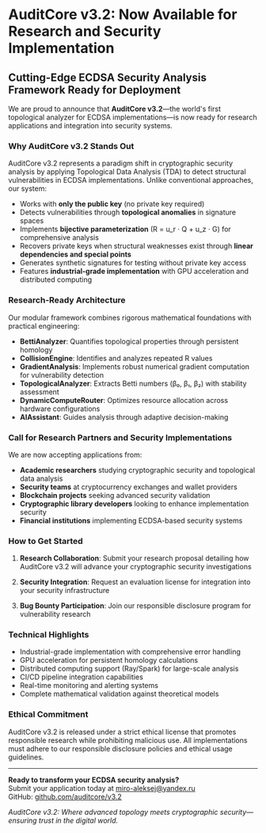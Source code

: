 # AuditCore v3.2: Now Available for Research and Security Implementation

## Cutting-Edge ECDSA Security Analysis Framework Ready for Deployment

We are proud to announce that **AuditCore v3.2**—the world's first topological analyzer for ECDSA implementations—is now ready for research applications and integration into security systems.

### Why AuditCore v3.2 Stands Out

AuditCore v3.2 represents a paradigm shift in cryptographic security analysis by applying Topological Data Analysis (TDA) to detect structural vulnerabilities in ECDSA implementations. Unlike conventional approaches, our system:

- Works with **only the public key** (no private key required)
- Detects vulnerabilities through **topological anomalies** in signature spaces
- Implements **bijective parameterization** (R = u_r · Q + u_z · G) for comprehensive analysis
- Recovers private keys when structural weaknesses exist through **linear dependencies and special points**
- Generates synthetic signatures for testing without private key access
- Features **industrial-grade implementation** with GPU acceleration and distributed computing

### Research-Ready Architecture

Our modular framework combines rigorous mathematical foundations with practical engineering:

- **BettiAnalyzer**: Quantifies topological properties through persistent homology
- **CollisionEngine**: Identifies and analyzes repeated R values
- **GradientAnalysis**: Implements robust numerical gradient computation for vulnerability detection
- **TopologicalAnalyzer**: Extracts Betti numbers (β₀, β₁, β₂) with stability assessment
- **DynamicComputeRouter**: Optimizes resource allocation across hardware configurations
- **AIAssistant**: Guides analysis through adaptive decision-making

### Call for Research Partners and Security Implementations

We are now accepting applications from:

- **Academic researchers** studying cryptographic security and topological data analysis
- **Security teams** at cryptocurrency exchanges and wallet providers
- **Blockchain projects** seeking advanced security validation
- **Cryptographic library developers** looking to enhance implementation security
- **Financial institutions** implementing ECDSA-based security systems

### How to Get Started

1. **Research Collaboration**: Submit your research proposal detailing how AuditCore v3.2 will advance your cryptographic security investigations
   
2. **Security Integration**: Request an evaluation license for integration into your security infrastructure
   
3. **Bug Bounty Participation**: Join our responsible disclosure program for vulnerability research

### Technical Highlights

- Industrial-grade implementation with comprehensive error handling
- GPU acceleration for persistent homology calculations
- Distributed computing support (Ray/Spark) for large-scale analysis
- CI/CD pipeline integration capabilities
- Real-time monitoring and alerting systems
- Complete mathematical validation against theoretical models

### Ethical Commitment

AuditCore v3.2 is released under a strict ethical license that promotes responsible research while prohibiting malicious use. All implementations must adhere to our responsible disclosure policies and ethical usage guidelines.

---

**Ready to transform your ECDSA security analysis?**  
Submit your application today at [miro-aleksej@yandex.ru](mailto:miro-aleksej@yandex.ru)  
GitHub: [github.com/auditcore/v3.2](https://github.com/miroaleksej/isogenyguard-sdk/tree/main/AuditCore%20v3.2)  

*AuditCore v3.2: Where advanced topology meets cryptographic security—ensuring trust in the digital world.*
